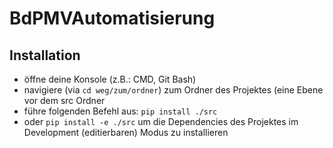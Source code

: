 # BdPMVAutomatisierung

## Installation

- öffne deine Konsole (z.B.: CMD, Git Bash)
- navigiere (via `cd weg/zum/ordner`) zum Ordner des Projektes (eine Ebene vor dem src Ordner
- führe folgenden Befehl aus: `pip install ./src`
- oder `pip install -e ./src` um die Dependencies des Projektes im Development (editierbaren) Modus zu installieren
